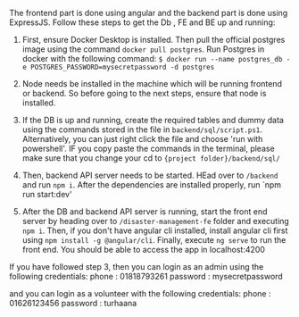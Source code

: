 The frontend part is done using angular and the backend part is done using ExpressJS.
Follow these steps to get the Db , FE and BE up and running:

1. First, ensure Docker Desktop is installed. Then pull the official postgres image using the command `docker pull postgres`. Run Postgres in docker with the following command:
    `$ docker run --name postgres_db -e POSTGRES_PASSWORD=mysecretpassword -d postgres`

2. Node needs be installed in the machine which will be running frontend or backend. So before going to the next steps, ensure that node is installed.

3. If the DB is up and running, create the required tables and dummy data using the commands stored in the file in `backend/sql/script.ps1`. Alternatively, you can just right click the file and choose 'run with powershell'. IF you copy paste the commands in the terminal, please make sure that you change your cd to `{project folder}/backend/sql/`

4. Then, backend API server needs to be started. HEad over to `/backend` and run `npm i`. After the dependencies are installed properly, run `npm run start:dev'

5. After the DB and backend API server is running, start the front end server by heading over to `/disaster-management-fe` folder and executing `npm i`. Then, if you don't have angular cli installed, install angular cli first using `npm install -g @angular/cli`. Finally, execute `ng serve` to run the front end. You should be able to access the app in localhost:4200


If you have followed step 3, then you can login as an admin using the following credentials:
phone : 01818793261
password : mysecretpassword

and you can login as a volunteer with the following credentials:
phone : 01626123456
password : turhaana